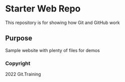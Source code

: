 # Starter Web Repo

This repository is for showing how Git and GitHub work

## Purpose

Sample website with plenty of files for demos


### Copyright

2022 Git.Training
